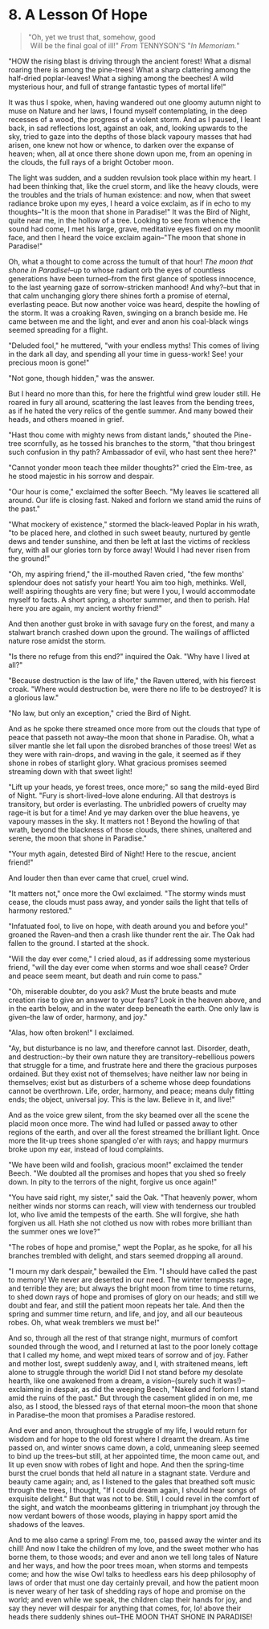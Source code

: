# 8. A Lesson Of Hope

> "Oh, yet we trust that, somehow, good\
>   Will be the final goal of ill!"
> *From* TENNYSON'S "*In Memoriam.*"

"HOW the rising blast is driving through the ancient forest! What a dismal roaring there is among the pine-trees! What a sharp clattering among the half-dried poplar-leaves! What a sighing among the beeches! A wild mysterious hour, and full of strange fantastic types of mortal life!"

It was thus I spoke, when, having wandered out one gloomy autumn night to muse on Nature and her laws, I found myself contemplating, in the deep recesses of a wood, the progress of a violent storm. And as I paused, I leant back, in sad reflections lost, against an oak, and, looking upwards to the sky, tried to gaze into the depths of those black vapoury masses that had arisen, one knew not how or whence, to darken over the expanse of heaven; when, all at once there shone down upon me, from an opening in the clouds, the full rays of a bright October moon.

The light was sudden, and a sudden revulsion took place within my heart. I had been thinking that, like the cruel storm, and like the heavy clouds, were the troubles and the trials of human existence: and now, when that sweet radiance broke upon my eyes, I heard a voice exclaim, as if in echo to my thoughts–"It is the moon that shone in Paradise!" It was the Bird of Night, quite near me, in the hollow of a tree. Looking to see from whence the sound had come, I met his large, grave, meditative eyes fixed on my moonlit face, and then I heard the voice exclaim again–"The moon that shone in Paradise!"

Oh, what a thought to come across the tumult of that hour! *The moon that shone in Paradise!*–up to whose radiant orb the eyes of countless generations have been turned–from the first glance of spotless innocence, to the last yearning gaze of sorrow-stricken manhood! And why?–but that in that calm unchanging glory there shines forth a promise of eternal, everlasting peace. But now another voice was heard, despite the howling of the storm. It was a croaking Raven, swinging on a branch beside me. He came between me and the light, and ever and anon his coal-black wings seemed spreading for a flight.

"Deluded fool," he muttered, "with your endless myths! This comes of living in the dark all day, and spending all your time in guess-work! See! your precious moon is gone!"

"Not gone, though hidden," was the answer.

But I heard no more than this, for here the frightful wind grew louder still. He roared in fury all around, scattering the last leaves from the bending trees, as if he hated the very relics of the gentle summer. And many bowed their heads, and others moaned in grief.

"Hast thou come with mighty news from distant lands," shouted the Pine-tree scornfully, as he tossed his branches to the storm, "that thou bringest such confusion in thy path? Ambassador of evil, who hast sent thee here?"

"Cannot yonder moon teach thee milder thoughts?" cried the Elm-tree, as he stood majestic in his sorrow and despair.

"Our hour is come," exclaimed the softer Beech. "My leaves lie scattered all around. Our life is closing fast. Naked and forlorn we stand amid the ruins of the past."

"What mockery of existence," stormed the black-leaved Poplar in his wrath, "to be placed here, and clothed in such sweet beauty, nurtured by gentle dews and tender sunshine, and then be left at last the victims of reckless fury, with all our glories torn by force away! Would I had never risen from the ground!"

"Oh, my aspiring friend," the ill-mouthed Raven cried, "the few months' splendour does not satisfy your heart! You aim too high, methinks. Well, well! aspiring thoughts are very fine; but were I you, I would accommodate myself to facts. A short spring, a shorter summer, and then to perish. Ha! here you are again, my ancient worthy friend!"

And then another gust broke in with savage fury on the forest, and many a stalwart branch crashed down upon the ground. The wailings of afflicted nature rose amidst the storm.

"Is there no refuge from this end?" inquired the Oak. "Why have I lived at all?"

"Because destruction is the law of life," the Raven uttered, with his fiercest croak. "Where would destruction be, were there no life to be destroyed? It is a glorious law."

"No law, but only an exception," cried the Bird of Night.

And as he spoke there streamed once more from out the clouds that type of peace that passeth not away–the moon that shone in Paradise. Oh, what a silver mantle she let fall upon the disrobed branches of those trees! Wet as they were with rain-drops, and waving in the gale, it seemed as if they shone in robes of starlight glory. What gracious promises seemed streaming down with that sweet light!

"Lift up your heads, ye forest trees, once more;" so sang the mild-eyed Bird of Night. "Fury is short-lived–love alone enduring. All that destroys is transitory, but order is everlasting. The unbridled powers of cruelty may rage–it is but for a time! And ye may darken over the blue heavens, ye vapoury masses in the sky. It matters not ! Beyond the howling of that wrath, beyond the blackness of those clouds, there shines, unaltered and serene, the moon that shone in Paradise."

"Your myth again, detested Bird of Night! Here to the rescue, ancient friend!"

And louder then than ever came that cruel, cruel wind.

"It matters not," once more the Owl exclaimed. "The stormy winds must cease, the clouds must pass away, and yonder sails the light that tells of harmony restored."

"Infatuated fool, to live on hope, with death around you and before you!" groaned the Raven–and then a crash like thunder rent the air. The Oak had fallen to the ground. I started at the shock.

"Will the day ever come," I cried aloud, as if addressing some mysterious friend, "will the day ever come when storms and woe shall cease? Order and peace seem meant, but death and ruin come to pass."

"Oh, miserable doubter, do you ask? Must the brute beasts and mute creation rise to give an answer to your fears? Look in the heaven above, and in the earth below, and in the water deep beneath the earth. One only law is given–the law of order, harmony, and joy."

"Alas, how often broken!" I exclaimed.

"Ay, but disturbance is no law, and therefore cannot last. Disorder, death, and destruction:–by their own nature they are transitory–rebellious powers that struggle for a time, and frustrate here and there the gracious purposes ordained. But they exist not of themselves; have neither law nor being in themselves; exist but as disturbers of a scheme whose deep foundations cannot be overthrown. Life, order, harmony, and peace; means duly fitting ends; the object, universal joy. This is the law. Believe in it, and live!"

And as the voice grew silent, from the sky beamed over all the scene the placid moon once more. The wind had lulled or passed away to other regions of the earth, and over all the forest streamed the brilliant light. Once more the lit-up trees shone spangled o'er with rays; and happy murmurs broke upon my ear, instead of loud complaints.

"We have been wild and foolish, gracious moon!" exclaimed the tender Beech. "We doubted all the promises and hopes that you shed so freely down. In pity to the terrors of the night, forgive us once again!"

"You have said right, my sister," said the Oak. "That heavenly power, whom neither winds nor storms can reach, will view with tenderness our troubled lot, who live amid the tempests of the earth. She will forgive, she hath forgiven us all. Hath she not clothed us now with robes more brilliant than the summer ones we love?"

"The robes of hope and promise," wept the Poplar, as he spoke, for all his branches trembled with delight, and stars seemed dropping all around.

"I mourn my dark despair," bewailed the Elm. "I should have called the past to memory! We never are deserted in our need. The winter tempests rage, and terrible they are; but always the bright moon from time to time returns, to shed down rays of hope and promises of glory on our heads; and still we doubt and fear, and still the patient moon repeats her tale. And then the spring and summer time return, and life, and joy, and all our beauteous robes. Oh, what weak tremblers we must be!"

And so, through all the rest of that strange night, murmurs of comfort sounded through the wood, and I returned at last to the poor lonely cottage that I called my home, and wept mixed tears of sorrow and of joy. Father and mother lost, swept suddenly away, and I, with straitened means, left alone to struggle through the world! Did I not stand before my desolate hearth, like one awakened from a dream, a vision–(surely such it was!)–exclaiming in despair, as did the weeping Beech, "Naked and forlorn I stand amid the ruins of the past." But through the casement glided in on me, me also, as I stood, the blessed rays of that eternal moon–the moon that shone in Paradise–the moon that promises a Paradise restored.

And ever and anon, throughout the struggle of my life, I would return for wisdom and for hope to the old forest where I dreamt the dream. As time passed on, and winter snows came down, a cold, unmeaning sleep seemed to bind up the trees–but still, at her appointed time, the moon came out, and lit up even snow with robes of light and hope. And then the spring-time burst the cruel bonds that held all nature in a stagnant state. Verdure and beauty came again; and, as I listened to the gales that breathed soft music through the trees, I thought, "If I could dream again, I should hear songs of exquisite delight." But that was not to be. Still, I could revel in the comfort of the sight, and watch the moonbeams glittering in triumphant joy through the now verdant bowers of those woods, playing in happy sport amid the shadows of the leaves.

And to me also came a spring! From me, too, passed away the winter and its chill! And now I take the children of my love, and the sweet mother who has borne them, to those woods; and ever and anon we tell long tales of Nature and her ways, and how the poor trees moan, when storms and tempests come; and how the wise Owl talks to heedless ears his deep philosophy of laws of order that must one day certainly prevail, and how the patient moon is never weary of her task of shedding rays of hope and promise on the world; and even while we speak, the children clap their hands for joy, and say they never will despair for anything that comes, for, lo! above their heads there suddenly shines out–THE MOON THAT SHONE IN PARADISE!